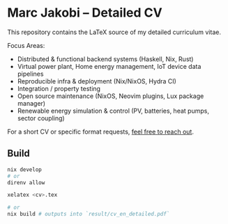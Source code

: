 # Marc Jakobi – Detailed CV

This repository contains the LaTeX source of my detailed curriculum vitae.

Focus Areas:

- Distributed & functional backend systems (Haskell, Nix, Rust)
- Virtual power plant, Home energy management, IoT device data pipelines
- Reproducible infra & deployment (Nix/NixOS, Hydra CI)
- Integration / property testing
- Open source maintenance (NixOS, Neovim plugins, Lux package manager)
- Renewable energy simulation & control (PV, batteries, heat pumps, sector coupling)

For a short CV or specific format requests, [feel free to reach out](https://mrcjkb.dev/contact.html).

## Build

```bash
nix develop 
# or
direnv allow

xelatex <cv>.tex

# or
nix build # outputs into `result/cv_en_detailed.pdf`
```
